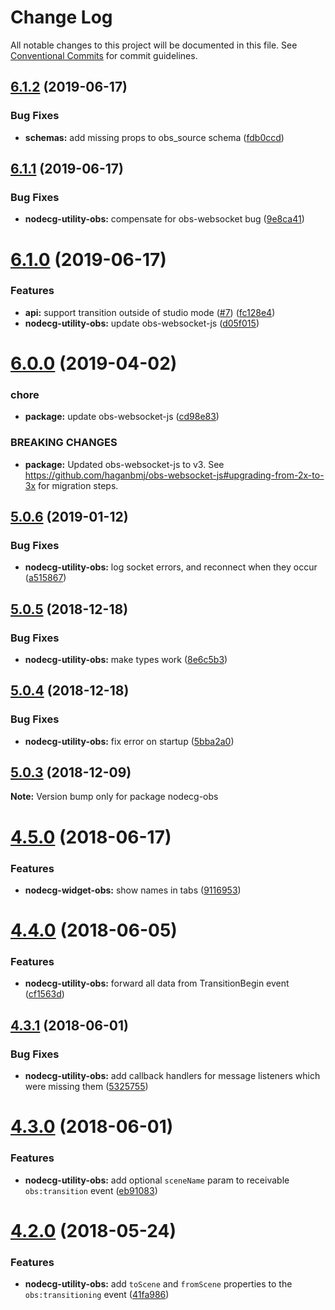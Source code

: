 # Change Log

All notable changes to this project will be documented in this file.
See [Conventional Commits](https://conventionalcommits.org) for commit guidelines.

## [6.1.2](https://github.com/nodecg/nodecg-obs/compare/v6.1.1...v6.1.2) (2019-06-17)


### Bug Fixes

* **schemas:** add missing props to obs_source schema ([fdb0ccd](https://github.com/nodecg/nodecg-obs/commit/fdb0ccd))





## [6.1.1](https://github.com/nodecg/nodecg-obs/compare/v6.1.0...v6.1.1) (2019-06-17)


### Bug Fixes

* **nodecg-utility-obs:** compensate for obs-websocket bug ([9e8ca41](https://github.com/nodecg/nodecg-obs/commit/9e8ca41))





# [6.1.0](https://github.com/nodecg/nodecg-obs/compare/v6.0.0...v6.1.0) (2019-06-17)


### Features

* **api:** support transition outside of studio mode ([#7](https://github.com/nodecg/nodecg-obs/issues/7)) ([fc128e4](https://github.com/nodecg/nodecg-obs/commit/fc128e4))
* **nodecg-utility-obs:** update obs-websocket-js ([d05f015](https://github.com/nodecg/nodecg-obs/commit/d05f015))





# [6.0.0](https://github.com/nodecg/nodecg-obs/compare/v5.0.6...v6.0.0) (2019-04-02)


### chore

* **package:** update obs-websocket-js ([cd98e83](https://github.com/nodecg/nodecg-obs/commit/cd98e83))


### BREAKING CHANGES

* **package:** Updated obs-websocket-js to v3. See https://github.com/haganbmj/obs-websocket-js#upgrading-from-2x-to-3x for migration steps.





## [5.0.6](https://github.com/nodecg/nodecg-obs/compare/v5.0.5...v5.0.6) (2019-01-12)


### Bug Fixes

* **nodecg-utility-obs:** log socket errors, and reconnect when they occur ([a515867](https://github.com/nodecg/nodecg-obs/commit/a515867))





## [5.0.5](https://github.com/nodecg/nodecg-obs/compare/v5.0.4...v5.0.5) (2018-12-18)


### Bug Fixes

* **nodecg-utility-obs:** make types work ([8e6c5b3](https://github.com/nodecg/nodecg-obs/commit/8e6c5b3))





## [5.0.4](https://github.com/nodecg/nodecg-obs/compare/v5.0.3...v5.0.4) (2018-12-18)


### Bug Fixes

* **nodecg-utility-obs:** fix error on startup ([5bba2a0](https://github.com/nodecg/nodecg-obs/commit/5bba2a0))





## [5.0.3](https://github.com/nodecg/nodecg-obs/compare/v5.0.2...v5.0.3) (2018-12-09)

**Note:** Version bump only for package nodecg-obs





<a name="4.5.0"></a>
# [4.5.0](https://github.com/nodecg/nodecg-obs/compare/v4.4.0...v4.5.0) (2018-06-17)


### Features

* **nodecg-widget-obs:** show names in tabs ([9116953](https://github.com/nodecg/nodecg-obs/commit/9116953))




<a name="4.4.0"></a>
# [4.4.0](https://github.com/nodecg/nodecg-obs/compare/v4.3.1...v4.4.0) (2018-06-05)


### Features

* **nodecg-utility-obs:** forward all data from TransitionBegin event ([cf1563d](https://github.com/nodecg/nodecg-obs/commit/cf1563d))




<a name="4.3.1"></a>
## [4.3.1](https://github.com/nodecg/nodecg-obs/compare/v4.3.0...v4.3.1) (2018-06-01)


### Bug Fixes

* **nodecg-utility-obs:** add callback handlers for message listeners which were missing them ([5325755](https://github.com/nodecg/nodecg-obs/commit/5325755))




<a name="4.3.0"></a>
# [4.3.0](https://github.com/nodecg/nodecg-obs/compare/v4.2.0...v4.3.0) (2018-06-01)


### Features

* **nodecg-utility-obs:** add optional `sceneName` param to receivable `obs:transition` event ([eb91083](https://github.com/nodecg/nodecg-obs/commit/eb91083))




<a name="4.2.0"></a>
# [4.2.0](https://github.com/nodecg/nodecg-obs/compare/v4.1.2...v4.2.0) (2018-05-24)


### Features

* **nodecg-utility-obs:** add `toScene` and `fromScene` properties to the `obs:transitioning` event ([41fa986](https://github.com/nodecg/nodecg-obs/commit/41fa986))
